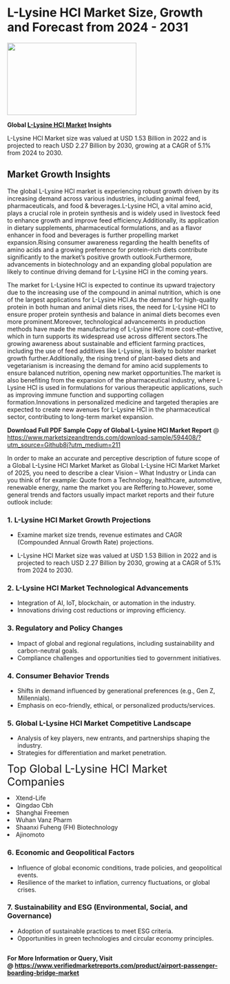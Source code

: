 <H1>L-Lysine HCl Market Size, Growth and Forecast from 2024 - 2031</H1><img class="aligncenter size-medium wp-image-584254" src="https://thirdeyenews.in/wp-content/uploads/2024/09/Global-Market-Research-300x168.jpeg" alt="" width="300" height="168" /><p><strong>Global&nbsp;<a href="https://www.marketsizeandtrends.com/download-sample/594408/?utm_source=Github8j?utm_medium=211">L-Lysine HCl Market</a> Insights</strong></p><p>L-Lysine HCl Market size was valued at USD 1.53 Billion in 2022 and is projected to reach USD 2.27 Billion by 2030, growing at a CAGR of 5.1% from 2024 to 2030.</p><p><h2>Market Growth Insights</h2> <p>The global L-Lysine HCl market is experiencing robust growth driven by its increasing demand across various industries, including animal feed, pharmaceuticals, and food & beverages.L-Lysine HCl, a vital amino acid, plays a crucial role in protein synthesis and is widely used in livestock feed to enhance growth and improve feed efficiency.Additionally, its application in dietary supplements, pharmaceutical formulations, and as a flavor enhancer in food and beverages is further propelling market expansion.Rising consumer awareness regarding the health benefits of amino acids and a growing preference for protein-rich diets contribute significantly to the market’s positive growth outlook.Furthermore, advancements in biotechnology and an expanding global population are likely to continue driving demand for L-Lysine HCl in the coming years.</p> <p>The market for L-Lysine HCl is expected to continue its upward trajectory due to the increasing use of the compound in animal nutrition, which is one of the largest applications for L-Lysine HCl.As the demand for high-quality protein in both human and animal diets rises, the need for L-Lysine HCl to ensure proper protein synthesis and balance in animal diets becomes even more prominent.Moreover, technological advancements in production methods have made the manufacturing of L-Lysine HCl more cost-effective, which in turn supports its widespread use across different sectors.The growing awareness about sustainable and efficient farming practices, including the use of feed additives like L-Lysine, is likely to bolster market growth further.Additionally, the rising trend of plant-based diets and vegetarianism is increasing the demand for amino acid supplements to ensure balanced nutrition, opening new market opportunities.The market is also benefiting from the expansion of the pharmaceutical industry, where L-Lysine HCl is used in formulations for various therapeutic applications, such as improving immune function and supporting collagen formation.Innovations in personalized medicine and targeted therapies are expected to create new avenues for L-Lysine HCl in the pharmaceutical sector, contributing to long-term market expansion.</p> <p><span class=""><strong>Download Full PDF Sample Copy of Global L-Lysine HCl Market Report</strong> @ <a href="https://www.marketsizeandtrends.com/download-sample/594408/?utm_source=Github8j?utm_medium=211" target="_blank">https://www.marketsizeandtrends.com/download-sample/594408/?utm_source=Github8j?utm_medium=211</a></span></p><p>In order to make an accurate and perceptive description of future scope of a Global&nbsp;L-Lysine HCl Market Market as Global&nbsp;L-Lysine HCl Market Market of 2025, you need to describe a clear Vision &ndash; What Industry or Linda can you think of for example: Quote from a Technology, healthcare, automotive, renewable energy, name the market you are Reffering to.However, some general trends and factors usually impact market reports and their future outlook include:</p><h3>1.&nbsp;<strong>L-Lysine HCl Market Growth Projections</strong></h3><ul><li>Examine market size trends, revenue estimates and CAGR (Compounded Annual Growth Rate) projections.</li><li><p>L-Lysine HCl Market size was valued at USD 1.53 Billion in 2022 and is projected to reach USD 2.27 Billion by 2030, growing at a CAGR of 5.1% from 2024 to 2030.</p></li></ul><h3>2.&nbsp;<strong>L-Lysine HCl Market Technological Advancements</strong></h3><ul><li>Integration of AI, IoT, blockchain, or automation in the industry.</li><li>Innovations driving cost reductions or improving efficiency.</li></ul><h3>3.&nbsp;<strong>Regulatory and Policy Changes</strong></h3><ul><li>Impact of global and regional regulations, including sustainability and carbon-neutral goals.</li><li>Compliance challenges and opportunities tied to government initiatives.</li></ul><h3>4.&nbsp;<strong>Consumer Behavior Trends</strong></h3><ul><li>Shifts in demand influenced by generational preferences (e.g., Gen Z, Millennials).</li><li>Emphasis on eco-friendly, ethical, or personalized products/services.</li></ul><h3>5.&nbsp;<strong>Global L-Lysine HCl Market Competitive Landscape</strong></h3><ul><li>Analysis of key players, new entrants, and partnerships shaping the industry.</li><li>Strategies for differentiation and market penetration.</li></ul><p data-pm-slice="1 1 []"><span style="color: inherit; font-family: inherit; font-size: 25px;">Top Global L-Lysine HCl Market Companies</span></p><div class="" data-test-id=""><p><li>Xtend-Life</li><li> Qingdao Cbh</li><li> Shanghai Freemen</li><li> Wuhan Vanz Pharm</li><li> Shaanxi Fuheng (FH) Biotechnology</li><li> Ajinomoto</li></p></div><h3>6.&nbsp;<strong>Economic and Geopolitical Factors</strong></h3><ul><li>Influence of global economic conditions, trade policies, and geopolitical events.</li><li>Resilience of the market to inflation, currency fluctuations, or global crises.</li></ul><h3>7.&nbsp;<strong>Sustainability and ESG (Environmental, Social, and Governance)</strong></h3><ul><li>Adoption of sustainable practices to meet ESG criteria.</li><li>Opportunities in green technologies and circular economy principles.</li></ul><h2><strong style="font-size: 14px;">For More Information or Query, Visit @&nbsp;</strong><a style="background-color: #ffffff; font-size: 14px;" href="https://www.marketsizeandtrends.com/report/l-lysine-hcl-market/" target="_blank">https://www.verifiedmarketreports.com/product/airport-passenger-boarding-bridge-market</a></h2>